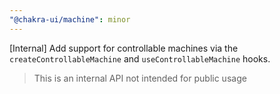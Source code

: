 ```yaml
---
"@chakra-ui/machine": minor
---
```


[Internal] Add support for controllable machines via the
`createControllableMachine` and `useControllableMachine` hooks.

> This is an internal API not intended for public usage
